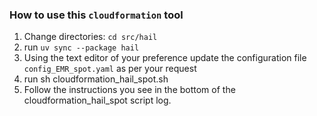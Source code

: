### How to use this `cloudformation` tool

1. Change directories: `cd src/hail`
2. run `uv sync --package hail`
3. Using the text editor of your preference update the configuration file `config_EMR_spot.yaml` as per your request
3. run sh cloudformation_hail_spot.sh
4. Follow the instructions you see in the bottom of the cloudformation_hail_spot script log.